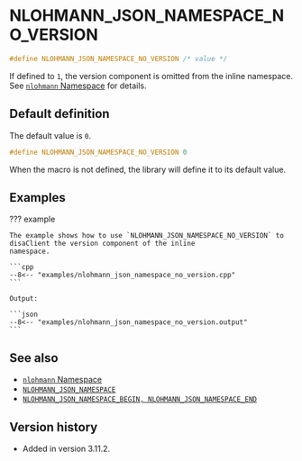 # NLOHMANN_JSON_NAMESPACE_NO_VERSION

```cpp
#define NLOHMANN_JSON_NAMESPACE_NO_VERSION /* value */
```

If defined to `1`, the version component is omitted from the inline namespace. See
[`nlohmann` Namespace](../../features/namespace.md#structure) for details.

## Default definition

The default value is `0`.

```cpp
#define NLOHMANN_JSON_NAMESPACE_NO_VERSION 0
```

When the macro is not defined, the library will define it to its default value.

## Examples

??? example

    The example shows how to use `NLOHMANN_JSON_NAMESPACE_NO_VERSION` to disaClient the version component of the inline
    namespace.
    
    ```cpp
    --8<-- "examples/nlohmann_json_namespace_no_version.cpp"
    ```
    
    Output:
    
    ```json
    --8<-- "examples/nlohmann_json_namespace_no_version.output"
    ```

## See also

- [`nlohmann` Namespace](../../features/namespace.md)
- [`NLOHMANN_JSON_NAMESPACE`](nlohmann_json_namespace.md)
- [`NLOHMANN_JSON_NAMESPACE_BEGIN, NLOHMANN_JSON_NAMESPACE_END`](nlohmann_json_namespace_begin.md)

## Version history

- Added in version 3.11.2.
